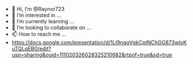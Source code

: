 - 👋 Hi, I’m @Raynor723
- 👀 I’m interested in ...
- 🌱 I’m currently learning ...
- 💞️ I’m looking to collaborate on ...
- 📫 How to reach me ...
- https://docs.google.com/presentation/d/1LI9nqgVgkCptNChGG873wIoKuTQLqEB0/edit?usp=sharing&ouid=111020326028325210682&rtpof=true&sd=true
<!---
Raynor723/Raynor723 is a ✨ special ✨ repository because its `README.md` (this file) appears on your GitHub profile.
You can click the Preview link to take a look at your changes.
--->
